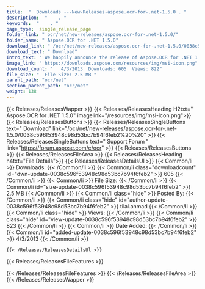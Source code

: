 ```yaml
---
title:  "  Downloads ---New-Releases-aspose.ocr-for-.net-1.5.0 . " 
description:  "    . " 
keywords:  "    . " 
page_type:  single_release_page
folder_link: " ocr/net/new-releases/aspose.ocr-for-.net-1.5.0/"
folder_name: " Aspose.OCR for .NET 1.5.0"
download_link: " /ocr/net/new-releases/aspose.ocr-for-.net-1.5.0/0038c596f53948c98d53bc7b94f6feb2"
download_text: " Download"
Intro_text: " We happily announce the release of Aspose.OCR for .NET 1.5.0. This release intro..."
image_link: " https://downloads.aspose.com/resources/img/msi-icon.png"
download_count: "   4/3/2013  Downloads: 605  Views: 822"
file_size: "  File Size: 2.5 MB "
parent_path: "ocr/net"
section_parent_path: "ocr/net"
weight: 138 
---
```


{{< Releases/ReleasesWapper >}}
  {{< Releases/ReleasesHeading H2txt=" Aspose.OCR for .NET 1.5.0" imagelink="/resources/img/msi-icon.png">}}
  {{< Releases/ReleasesButtons >}}
    {{< Releases/ReleasesSingleButtons text=" Download" link="/ocr/net/new-releases/aspose.ocr-for-.net-1.5.0/0038c596f53948c98d53bc7b94f6feb2%20%20" >}}
    {{< Releases/ReleasesSingleButtons text=" Support Forum " link="https://forum.aspose.com/c/ocr" >}}
  {{< Releases/ReleasesButtons >}}
  {{< Releases/ReleasesFileArea >}}
    {{< Releases/ReleasesHeading h4txt="File Details">}}
    {{< Releases/ReleasesDetailsUl >}}
            {{< Common/li  >}} Downloads: {{< /Common/li >}} 
      {{< Common/li class="downloadcount" id="dwn-update-0038c596f53948c98d53bc7b94f6feb2" >}} 605 {{< /Common/li >}} 
      {{< Common/li  >}} File Size: {{< /Common/li >}} 
      {{< Common/li id="size-update-0038c596f53948c98d53bc7b94f6feb2" >}} 2.5 MB {{< /Common/li >}} 
      {{< Common/li  class="hide" >}} Posted By: {{< /Common/li >}} 
      {{< Common/li class="hide" id="author-update-0038c596f53948c98d53bc7b94f6feb2" >}} tilal.ahmad {{< /Common/li >}} 
      {{< Common/li class="hide"  >}} Views: {{< /Common/li >}} 
      {{< Common/li class="hide" id="view-update-0038c596f53948c98d53bc7b94f6feb2" >}} 823 {{< /Common/li >}} 
      {{< Common/li  >}} Date Added: {{< /Common/li >}} 
      {{< Common/li id="added-update-0038c596f53948c98d53bc7b94f6feb2" >}} 4/3/2013 {{< /Common/li >}} 

    {{< /Releases/ReleasesDetailsUl >}}

  {{< Releases/ReleasesFileFeatures >}}
      
  {{< /Releases/ReleasesFileFeatures >}}
 {{< /Releases/ReleasesFileArea >}}
{{< /Releases/ReleasesWapper >}}


